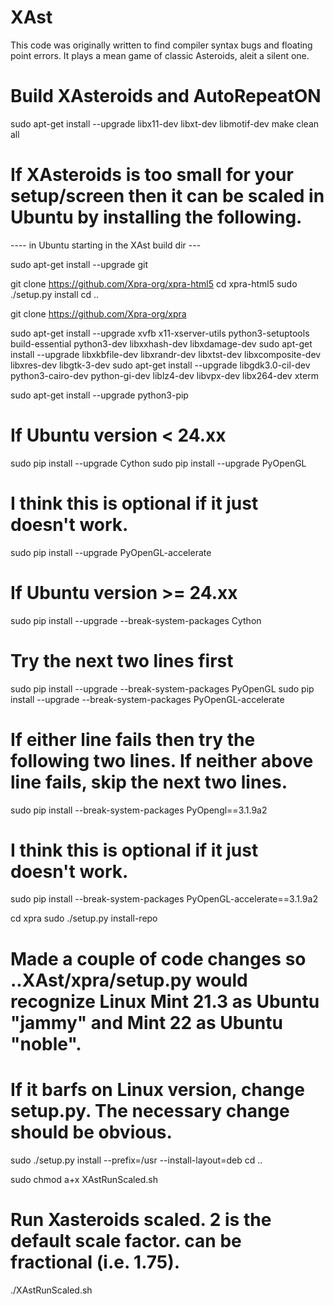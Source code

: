 # XAst
This code was originally written to find compiler syntax bugs and floating point errors. It plays a mean game of classic Asteroids, aleit a silent one.

# Build XAsteroids and AutoRepeatON
sudo apt-get install --upgrade libx11-dev libxt-dev libmotif-dev
make clean all

# If XAsteroids is too small for your setup/screen then it can be scaled in Ubuntu by installing the following.

---- in Ubuntu starting in the XAst build dir ---

sudo apt-get install --upgrade git

git clone https://github.com/Xpra-org/xpra-html5
cd xpra-html5
sudo ./setup.py install
cd ..

git clone https://github.com/Xpra-org/xpra

sudo apt-get install --upgrade xvfb x11-xserver-utils python3-setuptools build-essential python3-dev libxxhash-dev libxdamage-dev
sudo apt-get install --upgrade libxkbfile-dev libxrandr-dev libxtst-dev libxcomposite-dev libxres-dev libgtk-3-dev
sudo apt-get install --upgrade libgdk3.0-cil-dev python3-cairo-dev python-gi-dev liblz4-dev libvpx-dev libx264-dev xterm

sudo apt-get install --upgrade python3-pip

# If Ubuntu version < 24.xx
  sudo pip install --upgrade Cython
  sudo pip install --upgrade PyOpenGL
# I think this is optional if it just doesn't work.
  sudo pip install --upgrade PyOpenGL-accelerate
# If Ubuntu version >= 24.xx
  sudo pip install --upgrade --break-system-packages Cython
# Try the next two lines first
  sudo pip install --upgrade --break-system-packages PyOpenGL
  sudo pip install --upgrade --break-system-packages PyOpenGL-accelerate
# If either line fails then try the following two lines. If neither above line fails, skip the next two lines.
  sudo pip install --break-system-packages PyOpengl==3.1.9a2
# I think this is optional if it just doesn't work.
  sudo pip install --break-system-packages PyOpenGL-accelerate==3.1.9a2

cd xpra
sudo ./setup.py install-repo
# Made a couple of code changes so ..XAst/xpra/setup.py would recognize Linux Mint 21.3 as Ubuntu "jammy" and Mint 22 as Ubuntu "noble".
#   If it barfs on Linux version, change setup.py. The necessary change should be obvious.
sudo ./setup.py install --prefix=/usr --install-layout=deb
cd ..

sudo chmod a+x XAstRunScaled.sh
# Run Xasteroids scaled. 2 is the default scale factor. <scaleFactor> can be fractional (i.e. 1.75).
./XAstRunScaled.sh <scaleFactor>
